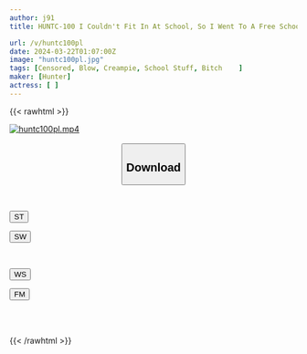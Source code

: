 ```yaml
---
author: j91
title: HUNTC-100 I Couldn't Fit In At School, So I Went To A Free School, And There Were All Problem Children And Dick-loving Slut Girls, And I Was The Only Guy! It's Always Fun To Have Your Dick Played With

url: /v/huntc100pl
date: 2024-03-22T01:07:00Z
image: "huntc100pl.jpg"
tags: [Censored, Blow, Creampie, School Stuff, Bitch	]
maker: [Hunter]
actress: [ ]
---
```



{{< rawhtml >}}

<div class="video" data-videoid="W3DrXKx42MUbKGV">
    <a href="javascript:;">
        <img src="/v/huntc100pl/huntc100pl.jpg" width="WIDTH" height="HEIGHT" alt="huntc100pl.mp4" loading="lazy">
    </a>
</div>

<script type="text/javascript" src="https://j91.asia/asset/on-demand-st.js"></script>

<br>
  <link rel="stylesheet" href="https://j91.asia/asset/bs5.css">
  
  <center>
  <button class="btn btn-primary" type="button" data-bs-toggle="collapse" data-bs-target=".multi-collapse" aria-expanded="false" aria-controls="multiCollapseExample1 multiCollapseExample2"><h2>Download</h2></button></center>
</p>
<div class="row">
  <div class="col">
    <div class="collapse multi-collapse" id="multiCollapseExample1">
      <div class="card card-body">
	      	      <br>
<div class="buttons">  
<p><a href="https://streamtape.to/v/W3DrXKx42MUbKGV" target="_blank"><button class="btn-hover color-3"><i class="fa fa-download"></i> ST</button></a></p>
<p><a href="https://asnwish.com/hp0jsc6dtoq1" target="_blank"><button class="btn-hover color-2"><i class="fa fa-download"></i> SW</button></a></p></div>
    </div>
  </div>
</div>
  <div class="col">
    <div class="collapse multi-collapse" id="multiCollapseExample2">
      <div class="card card-body">
	      <br>
<div class="buttons">
<p><a href="https://wolfstream.tv/2kv1zw7jlxur"><button class="btn-hover color-9"><i class="fa fa-download"></i> WS</button></a></p>
<p><a href="https://filemoon.sx/d/yq9smb7gdnmd"><button class="btn-hover color-8"><i class="fa fa-download"></i> FM</button></a></p></div>
<br><br>
      </div>
    </div>
  </div>
</div>

{{< /rawhtml >}}